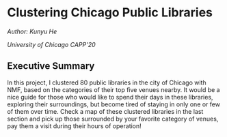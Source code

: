 # Clustering Chicago Public Libraries

*Author: Kunyu He*

*University of Chicago CAPP'20*

## Executive Summary

In this project, I clustered 80 public libraries in the city of Chicago with NMF, based on the categories of their top five venues nearby. It would be a nice guide for those who would like to spend their days in these libraries, exploring their surroundings, but become tired of staying in only one or few of them over time. Check a map of these clustered libraries in the last section and pick up those surrounded by your favorite category of venues, pay them a visit during their hours of operation!
